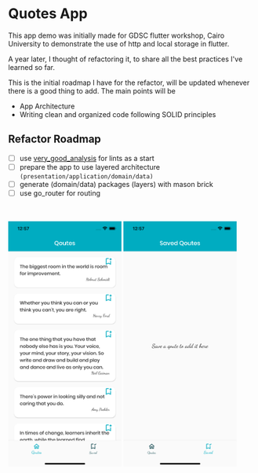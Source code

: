 # Quotes App

This app demo was initially made for GDSC flutter workshop, Cairo University to demonstrate the use of http and local storage in flutter.

A year later, I thought of refactoring it, to share all the best practices I've learned so far.

This is the initial roadmap I have for the refactor, will be updated whenever there is a good thing to add.
The main points will be

- App Architecture
- Writing clean and organized code following SOLID principles

## Refactor Roadmap

- [ ] use [very_good_analysis](https://pub.dev/packages/very_good_analysis) for lints as a start
- [ ] prepare the app to use layered architecture `(presentation/application/domain/data)`
- [ ] generate (domain/data) packages (layers) with mason brick
- [ ] use go_router for routing

<br>
<br>

<img src="assets/screenshots/quotes.png" alt="hierarchy_after" height="500">
<img src="assets/screenshots/saved.png" alt="hierarchy_after" height="500">

<br>
